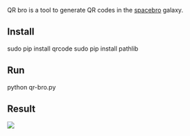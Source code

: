 QR bro is a tool to generate QR codes in the [spacebro](https://github.com/spacebro/spacebro) galaxy.

## Install
sudo pip install qrcode
sudo pip install pathlib

## Run

python qr-bro.py

## Result

![](https://rawgit.com/soixantecircuits/qr-bro/master/recipes/qrcode-path.svg)
